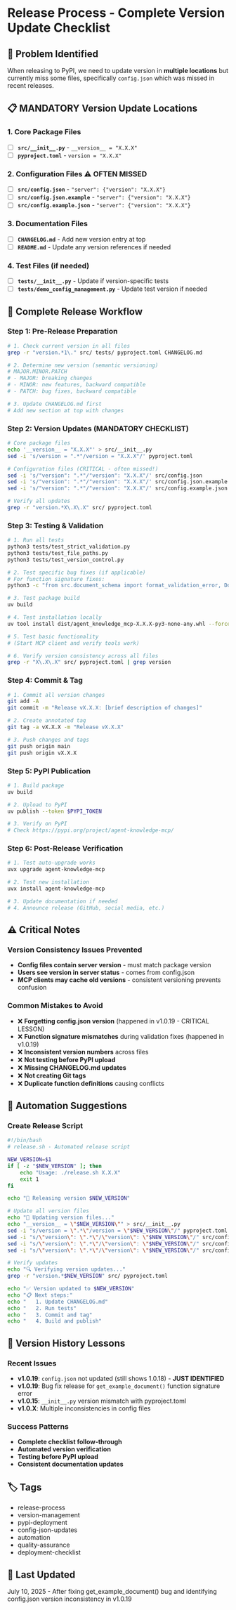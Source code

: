 # Release Process - Complete Version Update Checklist

## 🎯 Problem Identified

When releasing to PyPI, we need to update version in **multiple locations** but currently miss some files, specifically `config.json` which was missed in recent releases.

## 📋 MANDATORY Version Update Locations

### 1. Core Package Files
- [ ] **`src/__init__.py`** - `__version__ = "X.X.X"`
- [ ] **`pyproject.toml`** - `version = "X.X.X"`

### 2. Configuration Files ⚠️ **OFTEN MISSED**
- [ ] **`src/config.json`** - `"server": {"version": "X.X.X"}`
- [ ] **`src/config.json.example`** - `"server": {"version": "X.X.X"}`
- [ ] **`src/config.example.json`** - `"server": {"version": "X.X.X"}`

### 3. Documentation Files
- [ ] **`CHANGELOG.md`** - Add new version entry at top
- [ ] **`README.md`** - Update any version references if needed

### 4. Test Files (if needed)
- [ ] **`tests/__init__.py`** - Update if version-specific tests
- [ ] **`tests/demo_config_management.py`** - Update test version if needed

## 🚀 Complete Release Workflow

### Step 1: Pre-Release Preparation
```bash
# 1. Check current version in all files
grep -r "version.*1\." src/ tests/ pyproject.toml CHANGELOG.md

# 2. Determine new version (semantic versioning)
# MAJOR.MINOR.PATCH
# - MAJOR: breaking changes  
# - MINOR: new features, backward compatible
# - PATCH: bug fixes, backward compatible

# 3. Update CHANGELOG.md first
# Add new section at top with changes
```

### Step 2: Version Updates (MANDATORY CHECKLIST)
```bash
# Core package files
echo '__version__ = "X.X.X"' > src/__init__.py
sed -i 's/version = ".*"/version = "X.X.X"/' pyproject.toml

# Configuration files (CRITICAL - often missed!)
sed -i 's/"version": ".*"/"version": "X.X.X"/' src/config.json
sed -i 's/"version": ".*"/"version": "X.X.X"/' src/config.json.example  
sed -i 's/"version": ".*"/"version": "X.X.X"/' src/config.example.json

# Verify all updates
grep -r "version.*X\.X\.X" src/ pyproject.toml
```

### Step 3: Testing & Validation
```bash
# 1. Run all tests
python3 tests/test_strict_validation.py
python3 tests/test_file_paths.py
python3 tests/test_version_control.py

# 2. Test specific bug fixes (if applicable)
# For function signature fixes:
python3 -c "from src.document_schema import format_validation_error, DocumentValidationError; format_validation_error(DocumentValidationError('test'), 'general')"

# 3. Test package build
uv build

# 4. Test installation locally
uv tool install dist/agent_knowledge_mcp-X.X.X-py3-none-any.whl --force

# 5. Test basic functionality
# (Start MCP client and verify tools work)

# 6. Verify version consistency across all files
grep -r "X\.X\.X" src/ pyproject.toml | grep version
```

### Step 4: Commit & Tag
```bash
# 1. Commit all version changes
git add -A
git commit -m "Release vX.X.X: [brief description of changes]"

# 2. Create annotated tag
git tag -a vX.X.X -m "Release vX.X.X"

# 3. Push changes and tags
git push origin main
git push origin vX.X.X
```

### Step 5: PyPI Publication
```bash
# 1. Build package
uv build

# 2. Upload to PyPI
uv publish --token $PYPI_TOKEN

# 3. Verify on PyPI
# Check https://pypi.org/project/agent-knowledge-mcp/
```

### Step 6: Post-Release Verification
```bash
# 1. Test auto-upgrade works
uvx upgrade agent-knowledge-mcp

# 2. Test new installation
uvx install agent-knowledge-mcp

# 3. Update documentation if needed
# 4. Announce release (GitHub, social media, etc.)
```

## ⚠️ Critical Notes

### Version Consistency Issues Prevented
- **Config files contain server version** - must match package version
- **Users see version in server status** - comes from config.json
- **MCP clients may cache old versions** - consistent versioning prevents confusion

### Common Mistakes to Avoid
- ❌ **Forgetting config.json version** (happened in v1.0.19 - CRITICAL LESSON)
- ❌ **Function signature mismatches** during validation fixes (happened in v1.0.19)
- ❌ **Inconsistent version numbers** across files
- ❌ **Not testing before PyPI upload**
- ❌ **Missing CHANGELOG.md updates**
- ❌ **Not creating Git tags**
- ❌ **Duplicate function definitions** causing conflicts

## 🔧 Automation Suggestions

### Create Release Script
```bash
#!/bin/bash
# release.sh - Automated release script

NEW_VERSION=$1
if [ -z "$NEW_VERSION" ]; then
    echo "Usage: ./release.sh X.X.X"
    exit 1
fi

echo "🚀 Releasing version $NEW_VERSION"

# Update all version files
echo "📝 Updating version files..."
echo "__version__ = \"$NEW_VERSION\"" > src/__init__.py
sed -i "s/version = \".*\"/version = \"$NEW_VERSION\"/" pyproject.toml
sed -i "s/\"version\": \".*\"/\"version\": \"$NEW_VERSION\"/" src/config.json
sed -i "s/\"version\": \".*\"/\"version\": \"$NEW_VERSION\"/" src/config.json.example
sed -i "s/\"version\": \".*\"/\"version\": \"$NEW_VERSION\"/" src/config.example.json

# Verify updates
echo "🔍 Verifying version updates..."
grep -r "version.*$NEW_VERSION" src/ pyproject.toml

echo "✅ Version updated to $NEW_VERSION"
echo "📋 Next steps:"
echo "   1. Update CHANGELOG.md"
echo "   2. Run tests"
echo "   3. Commit and tag"
echo "   4. Build and publish"
```

## 📝 Version History Lessons

### Recent Issues
- **v1.0.19**: `config.json` not updated (still shows 1.0.18) - **JUST IDENTIFIED**
- **v1.0.19**: Bug fix release for `get_example_document()` function signature error
- **v1.0.15**: `__init__.py` version mismatch with pyproject.toml
- **v1.0.X**: Multiple inconsistencies in config files

### Success Patterns
- **Complete checklist follow-through**
- **Automated version verification**
- **Testing before PyPI upload**
- **Consistent documentation updates**

## 🏷️ Tags

- release-process
- version-management
- pypi-deployment
- config-json-updates
- automation
- quality-assurance
- deployment-checklist

## 📅 Last Updated

July 10, 2025 - After fixing get_example_document() bug and identifying config.json version inconsistency in v1.0.19
